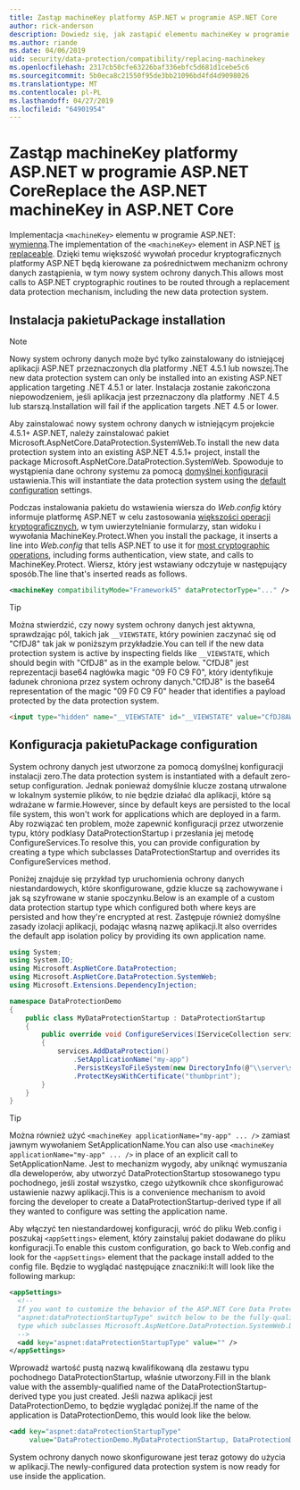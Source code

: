 ```yaml
---
title: Zastąp machineKey platformy ASP.NET w programie ASP.NET Core
author: rick-anderson
description: Dowiedz się, jak zastąpić elementu machineKey w programie ASP.NET, aby zezwolić na korzystanie z systemu ochrony danych na nowe i bardziej bezpieczne.
ms.author: riande
ms.date: 04/06/2019
uid: security/data-protection/compatibility/replacing-machinekey
ms.openlocfilehash: 2317cb50cfe63226baf336ebfc5d681d1cebe5c6
ms.sourcegitcommit: 5b0eca8c21550f95de3bb21096bd4fd4d9098026
ms.translationtype: MT
ms.contentlocale: pl-PL
ms.lasthandoff: 04/27/2019
ms.locfileid: "64901954"
---
```

# <a name="replace-the-aspnet-machinekey-in-aspnet-core"></a><span data-ttu-id="63bb5-103">Zastąp machineKey platformy ASP.NET w programie ASP.NET Core</span><span class="sxs-lookup"><span data-stu-id="63bb5-103">Replace the ASP.NET machineKey in ASP.NET Core</span></span>

<a name="compatibility-replacing-machinekey"></a>

<span data-ttu-id="63bb5-104">Implementacja `<machineKey>` elementu w programie ASP.NET: [wymienną](https://blogs.msdn.microsoft.com/webdev/2012/10/23/cryptographic-improvements-in-asp-net-4-5-pt-2/).</span><span class="sxs-lookup"><span data-stu-id="63bb5-104">The implementation of the `<machineKey>` element in ASP.NET [is replaceable](https://blogs.msdn.microsoft.com/webdev/2012/10/23/cryptographic-improvements-in-asp-net-4-5-pt-2/).</span></span> <span data-ttu-id="63bb5-105">Dzięki temu większość wywołań procedur kryptograficznych platformy ASP.NET będą kierowane za pośrednictwem mechanizm ochrony danych zastąpienia, w tym nowy system ochrony danych.</span><span class="sxs-lookup"><span data-stu-id="63bb5-105">This allows most calls to ASP.NET cryptographic routines to be routed through a replacement data protection mechanism, including the new data protection system.</span></span>

## <a name="package-installation"></a><span data-ttu-id="63bb5-106">Instalacja pakietu</span><span class="sxs-lookup"><span data-stu-id="63bb5-106">Package installation</span></span>

> [!NOTE]
> <span data-ttu-id="63bb5-107">Nowy system ochrony danych może być tylko zainstalowany do istniejącej aplikacji ASP.NET przeznaczonych dla platformy .NET 4.5.1 lub nowszej.</span><span class="sxs-lookup"><span data-stu-id="63bb5-107">The new data protection system can only be installed into an existing ASP.NET application targeting .NET 4.5.1 or later.</span></span> <span data-ttu-id="63bb5-108">Instalacja zostanie zakończona niepowodzeniem, jeśli aplikacja jest przeznaczony dla platformy .NET 4.5 lub starszą.</span><span class="sxs-lookup"><span data-stu-id="63bb5-108">Installation will fail if the application targets .NET 4.5 or lower.</span></span>

<span data-ttu-id="63bb5-109">Aby zainstalować nowy system ochrony danych w istniejącym projekcie 4.5.1+ ASP.NET, należy zainstalować pakiet Microsoft.AspNetCore.DataProtection.SystemWeb.</span><span class="sxs-lookup"><span data-stu-id="63bb5-109">To install the new data protection system into an existing ASP.NET 4.5.1+ project, install the package Microsoft.AspNetCore.DataProtection.SystemWeb.</span></span> <span data-ttu-id="63bb5-110">Spowoduje to wystąpienia dane ochrony systemu za pomocą [domyślnej konfiguracji](xref:security/data-protection/configuration/default-settings) ustawienia.</span><span class="sxs-lookup"><span data-stu-id="63bb5-110">This will instantiate the data protection system using the [default configuration](xref:security/data-protection/configuration/default-settings) settings.</span></span>

<span data-ttu-id="63bb5-111">Podczas instalowania pakietu do wstawienia wiersza do *Web.config* który informuje platformę ASP.NET w celu zastosowania [większości operacji kryptograficznych](https://blogs.msdn.microsoft.com/webdev/2012/10/23/cryptographic-improvements-in-asp-net-4-5-pt-2/), w tym uwierzytelnianie formularzy, stan widoku i wywołania MachineKey.Protect.</span><span class="sxs-lookup"><span data-stu-id="63bb5-111">When you install the package, it inserts a line into *Web.config* that tells ASP.NET to use it for [most cryptographic operations](https://blogs.msdn.microsoft.com/webdev/2012/10/23/cryptographic-improvements-in-asp-net-4-5-pt-2/), including forms authentication, view state, and calls to MachineKey.Protect.</span></span> <span data-ttu-id="63bb5-112">Wiersz, który jest wstawiany odczytuje w następujący sposób.</span><span class="sxs-lookup"><span data-stu-id="63bb5-112">The line that's inserted reads as follows.</span></span>

```xml
<machineKey compatibilityMode="Framework45" dataProtectorType="..." />
```

>[!TIP]
> <span data-ttu-id="63bb5-113">Można stwierdzić, czy nowy system ochrony danych jest aktywna, sprawdzając pól, takich jak `__VIEWSTATE`, który powinien zaczynać się od "CfDJ8" tak jak w poniższym przykładzie.</span><span class="sxs-lookup"><span data-stu-id="63bb5-113">You can tell if the new data protection system is active by inspecting fields like `__VIEWSTATE`, which should begin with "CfDJ8" as in the example below.</span></span> <span data-ttu-id="63bb5-114">"CfDJ8" jest reprezentacji base64 nagłówka magic "09 F0 C9 F0", który identyfikuje ładunek chroniona przez system ochrony danych.</span><span class="sxs-lookup"><span data-stu-id="63bb5-114">"CfDJ8" is the base64 representation of the magic "09 F0 C9 F0" header that identifies a payload protected by the data protection system.</span></span>

```html
<input type="hidden" name="__VIEWSTATE" id="__VIEWSTATE" value="CfDJ8AWPr2EQPTBGs3L2GCZOpk...">
```

## <a name="package-configuration"></a><span data-ttu-id="63bb5-115">Konfiguracja pakietu</span><span class="sxs-lookup"><span data-stu-id="63bb5-115">Package configuration</span></span>

<span data-ttu-id="63bb5-116">System ochrony danych jest utworzone za pomocą domyślnej konfiguracji instalacji zero.</span><span class="sxs-lookup"><span data-stu-id="63bb5-116">The data protection system is instantiated with a default zero-setup configuration.</span></span> <span data-ttu-id="63bb5-117">Jednak ponieważ domyślnie klucze zostaną utrwalone w lokalnym systemie plików, to nie będzie działać dla aplikacji, które są wdrażane w farmie.</span><span class="sxs-lookup"><span data-stu-id="63bb5-117">However, since by default keys are persisted to the local file system, this won't work for applications which are deployed in a farm.</span></span> <span data-ttu-id="63bb5-118">Aby rozwiązać ten problem, może zapewnić konfiguracji przez utworzenie typu, który podklasy DataProtectionStartup i przesłania jej metodę ConfigureServices.</span><span class="sxs-lookup"><span data-stu-id="63bb5-118">To resolve this, you can provide configuration by creating a type which subclasses DataProtectionStartup and overrides its ConfigureServices method.</span></span>

<span data-ttu-id="63bb5-119">Poniżej znajduje się przykład typ uruchomienia ochrony danych niestandardowych, które skonfigurowane, gdzie klucze są zachowywane i jak są szyfrowane w stanie spoczynku.</span><span class="sxs-lookup"><span data-stu-id="63bb5-119">Below is an example of a custom data protection startup type which configured both where keys are persisted and how they're encrypted at rest.</span></span> <span data-ttu-id="63bb5-120">Zastępuje również domyślne zasady izolacji aplikacji, podając własną nazwę aplikacji.</span><span class="sxs-lookup"><span data-stu-id="63bb5-120">It also overrides the default app isolation policy by providing its own application name.</span></span>

```csharp
using System;
using System.IO;
using Microsoft.AspNetCore.DataProtection;
using Microsoft.AspNetCore.DataProtection.SystemWeb;
using Microsoft.Extensions.DependencyInjection;

namespace DataProtectionDemo
{
    public class MyDataProtectionStartup : DataProtectionStartup
    {
        public override void ConfigureServices(IServiceCollection services)
        {
            services.AddDataProtection()
                .SetApplicationName("my-app")
                .PersistKeysToFileSystem(new DirectoryInfo(@"\\server\share\myapp-keys\"))
                .ProtectKeysWithCertificate("thumbprint");
        }
    }
}
```

>[!TIP]
> <span data-ttu-id="63bb5-121">Można również użyć `<machineKey applicationName="my-app" ... />` zamiast jawnym wywołaniem SetApplicationName.</span><span class="sxs-lookup"><span data-stu-id="63bb5-121">You can also use `<machineKey applicationName="my-app" ... />` in place of an explicit call to SetApplicationName.</span></span> <span data-ttu-id="63bb5-122">Jest to mechanizm wygody, aby uniknąć wymuszania dla deweloperów, aby utworzyć DataProtectionStartup stosowanego typu pochodnego, jeśli został wszystko, czego użytkownik chce skonfigurować ustawienie nazwy aplikacji.</span><span class="sxs-lookup"><span data-stu-id="63bb5-122">This is a convenience mechanism to avoid forcing the developer to create a DataProtectionStartup-derived type if all they wanted to configure was setting the application name.</span></span>

<span data-ttu-id="63bb5-123">Aby włączyć ten niestandardowej konfiguracji, wróć do pliku Web.config i poszukaj `<appSettings>` element, który zainstaluj pakiet dodawane do pliku konfiguracji.</span><span class="sxs-lookup"><span data-stu-id="63bb5-123">To enable this custom configuration, go back to Web.config and look for the `<appSettings>` element that the package install added to the config file.</span></span> <span data-ttu-id="63bb5-124">Będzie to wyglądać następujące znaczniki:</span><span class="sxs-lookup"><span data-stu-id="63bb5-124">It will look like the following markup:</span></span>

```xml
<appSettings>
  <!--
  If you want to customize the behavior of the ASP.NET Core Data Protection stack, set the
  "aspnet:dataProtectionStartupType" switch below to be the fully-qualified name of a
  type which subclasses Microsoft.AspNetCore.DataProtection.SystemWeb.DataProtectionStartup.
  -->
  <add key="aspnet:dataProtectionStartupType" value="" />
</appSettings>
```

<span data-ttu-id="63bb5-125">Wprowadź wartość pustą nazwą kwalifikowaną dla zestawu typu pochodnego DataProtectionStartup, właśnie utworzony.</span><span class="sxs-lookup"><span data-stu-id="63bb5-125">Fill in the blank value with the assembly-qualified name of the DataProtectionStartup-derived type you just created.</span></span> <span data-ttu-id="63bb5-126">Jeśli nazwa aplikacji jest DataProtectionDemo, to będzie wyglądać poniżej.</span><span class="sxs-lookup"><span data-stu-id="63bb5-126">If the name of the application is DataProtectionDemo, this would look like the below.</span></span>

```xml
<add key="aspnet:dataProtectionStartupType"
     value="DataProtectionDemo.MyDataProtectionStartup, DataProtectionDemo" />
```

<span data-ttu-id="63bb5-127">System ochrony danych nowo skonfigurowane jest teraz gotowy do użycia w aplikacji.</span><span class="sxs-lookup"><span data-stu-id="63bb5-127">The newly-configured data protection system is now ready for use inside the application.</span></span>
